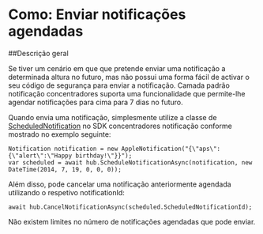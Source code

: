 <properties
    pageTitle="Como enviar notificações agendadas | Microsoft Azure"
    description="Este tópico descreve utilizar notificações agendada com o Azure notificação concentradores."
    services="notification-hubs"
    documentationCenter=".net"
    keywords="notificações push, notificação de emissão, agendamento notificações push"
    authors="ysxu"
    manager="erikre"
    editor=""/>
<tags
    ms.service="notification-hubs"
    ms.workload="mobile"
    ms.tgt_pltfrm="mobile-android"
    ms.devlang="dotnet"
    ms.topic="article"
    ms.date="06/29/2016"
    ms.author="yuaxu"/>

# <a name="how-to-send-scheduled-notifications"></a>Como: Enviar notificações agendadas


##<a name="overview"></a>Descrição geral

Se tiver um cenário em que que pretende enviar uma notificação a determinada altura no futuro, mas não possui uma forma fácil de activar o seu código de segurança para enviar a notificação. Camada padrão notificação concentradores suporta uma funcionalidade que permite-lhe agendar notificações para cima para 7 dias no futuro.

Quando envia uma notificação, simplesmente utilize a classe de [ScheduledNotification](https://msdn.microsoft.com/library/microsoft.azure.notificationhubs.schedulednotification.aspx) no SDK concentradores notificação conforme mostrado no exemplo seguinte:

    Notification notification = new AppleNotification("{\"aps\":{\"alert\":\"Happy birthday!\"}}");
    var scheduled = await hub.ScheduleNotificationAsync(notification, new DateTime(2014, 7, 19, 0, 0, 0));

Além disso, pode cancelar uma notificação anteriormente agendada utilizando o respetivo notificationId:

    await hub.CancelNotificationAsync(scheduled.ScheduledNotificationId);

Não existem limites no número de notificações agendadas que pode enviar.